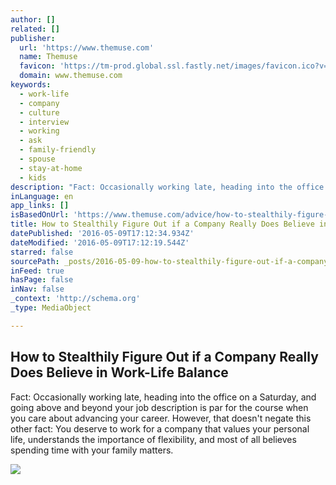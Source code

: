 ```yaml
---
author: []
related: []
publisher:
  url: 'https://www.themuse.com'
  name: Themuse
  favicon: 'https://tm-prod.global.ssl.fastly.net/images/favicon.ico?v=None'
  domain: www.themuse.com
keywords:
  - work-life
  - company
  - culture
  - interview
  - working
  - ask
  - family-friendly
  - spouse
  - stay-at-home
  - kids
description: "Fact: Occasionally working late, heading into the office on a Saturday, and going above and beyond your job description is par for the course when you care about advancing your career. However, that doesn't negate this other fact: You deserve to work for a company that values your personal life, understands the importance of flexibility, and most of all believes spending time with your family matters."
inLanguage: en
app_links: []
isBasedOnUrl: 'https://www.themuse.com/advice/how-to-stealthily-figure-out-if-a-company-really-does-believe-in-worklife-balance'
title: How to Stealthily Figure Out if a Company Really Does Believe in Work-Life Balance
datePublished: '2016-05-09T17:12:34.934Z'
dateModified: '2016-05-09T17:12:19.544Z'
starred: false
sourcePath: _posts/2016-05-09-how-to-stealthily-figure-out-if-a-company-really-does-believ.md
inFeed: true
hasPage: false
inNav: false
_context: 'http://schema.org'
_type: MediaObject

---
```

<article style=""><h1>How to Stealthily Figure Out if a Company Really Does Believe in Work-Life Balance</h1><p>Fact: Occasionally working late, heading into the office on a Saturday, and going above and beyond your job description is par for the course when you care about advancing your career. However, that doesn't negate this other fact: You deserve to work for a company that values your personal life, understands the importance of flexibility, and most of all believes spending time with your family matters.</p><img src="https://tm-prod.global.ssl.fastly.net/uploaded/attachments/20962.jpg?v=6331ae4e963de9a98d54bee88a55aca23881267caf390dd968a007c59f41adf7" /></article>